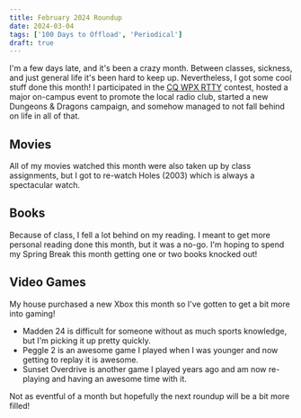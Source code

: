 ```yaml
---
title: February 2024 Roundup
date: 2024-03-04
tags: ['100 Days to Offload', 'Periodical']
draft: true
---
```


I'm a few days late, and it's been a crazy month. Between classes, sickness, and just general life it's been hard to keep up. Nevertheless, I got some cool stuff done this month! I participated in the [CQ WPX RTTY](/plots/amateur-radio/2024/wpx-rtty/) contest, hosted a major on-campus event to promote the local radio club, started a new Dungeons & Dragons campaign, and somehow managed to not fall behind on life in all of that.

## Movies 

All of my movies watched this month were also taken up by class assignments, but I got to re-watch Holes (2003) which is always a spectacular watch.

## Books

Because of class, I fell a lot behind on my reading. I meant to get more personal reading done this month, but it was a no-go. I'm hoping to spend my Spring Break this month getting one or two books knocked out!

## Video Games

My house purchased a new Xbox this month so I've gotten to get a bit more into gaming!

- Madden 24 is difficult for someone without as much sports knowledge, but I'm picking it up pretty quickly.
- Peggle 2 is an awesome game I played when I was younger and now getting to replay it is awesome.
- Sunset Overdrive is another game I played years ago and am now re-playing and having an awesome time with it.

Not as eventful of a month but hopefully the next roundup will be a bit more filled!